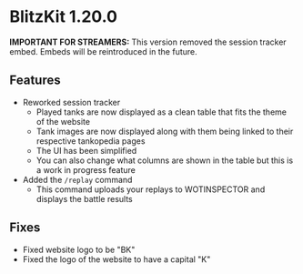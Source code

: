 # BlitzKit 1.20.0

**IMPORTANT FOR STREAMERS:** This version removed the session tracker embed. Embeds will be reintroduced in the future.

## Features

- Reworked session tracker
  - Played tanks are now displayed as a clean table that fits the theme of the website
  - Tank images are now displayed along with them being linked to their respective tankopedia pages
  - The UI has been simplified
  - You can also change what columns are shown in the table but this is a work in progress feature
- Added the `/replay` command
  - This command uploads your replays to WOTINSPECTOR and displays the battle results

## Fixes

- Fixed website logo to be "BK"
- Fixed the logo of the website to have a capital "K"
